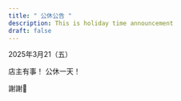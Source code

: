 ```yaml
---
title: " 公休公告 "
description: This is holiday time announcement
draft: false
---
```

2025年3月21（五）

店主有事！
公休一天！

謝謝🙏